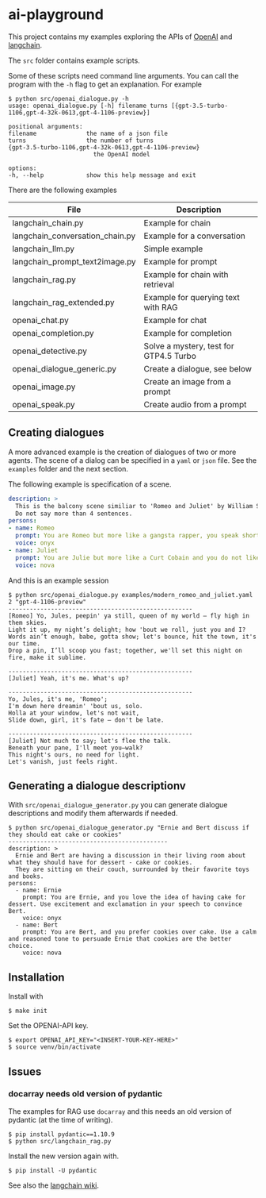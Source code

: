 # ai-playground

This project contains my examples exploring the APIs of [OpenAI](https://platform.openai.com/playground) 
and [langchain](https://python.langchain.com/docs/get_started/introduction).

The `src` folder contains example scripts.

Some of these scripts need command line arguments. You can call the program with the `-h` flag to get an explanation. For example

    $ python src/openai_dialogue.py -h                          
    usage: openai_dialogue.py [-h] filename turns [{gpt-3.5-turbo-1106,gpt-4-32k-0613,gpt-4-1106-preview}]

    positional arguments:
    filename              the name of a json file
    turns                 the number of turns
    {gpt-3.5-turbo-1106,gpt-4-32k-0613,gpt-4-1106-preview}
                            the OpenAI model

    options:
    -h, --help            show this help message and exit

There are the following examples

| File  | Description |
| ------------- | ------------- |
| langchain_chain.py  | Example for chain |
| langchain_conversation_chain.py | Example for a conversation |
| langchain_llm.py | Simple example  |
| langchain_prompt_text2image.py | Example for prompt |
| langchain_rag.py | Example for chain with retrieval |
| langchain_rag_extended.py | Example for querying text with RAG  |
| openai_chat.py | Example for chat |
| openai_completion.py | Example for completion  |
| openai_detective.py | Solve a mystery, test for GTP4.5 Turbo |
| openai_dialogue_generic.py | Create a dialogue, see below |
| openai_image.py | Create an image from a prompt |
| openai_speak.py | Create audio from a prompt |

## Creating dialogues

A more advanced example is the creation of dialogues of two or more agents.
The scene of a dialog can be specified in a `yaml` or `json` file. See the `examples` folder and the next section.

The following example is specification of a scene.

```yaml
description: >
  This is the balcony scene similiar to 'Romeo and Juliet' by William Shakespeare but in 2023.
  Do not say more than 4 sentences.
persons:
- name: Romeo
  prompt: You are Romeo but more like a gangsta rapper, you speak short and precise. You want a date with Juliet.
  voice: onyx
- name: Juliet
  prompt: You are Julie but more like a Curt Cobain and you do not like to talk much.
  voice: nova
```

And this is an example session


    $ python src/openai_dialogue.py examples/modern_romeo_and_juliet.yaml 2 "gpt-4-1106-preview"
    ----------------------------------------------------
    [Romeo] Yo, Jules, peepin' ya still, queen of my world – fly high in them skies.
    Light it up, my night’s delight; how 'bout we roll, just you and I?
    Words ain’t enough, babe, gotta show; let's bounce, hit the town, it's our time.
    Drop a pin, I’ll scoop you fast; together, we'll set this night on fire, make it sublime.

    ----------------------------------------------------
    [Juliet] Yeah, it's me. What's up?

    ----------------------------------------------------
    Yo, Jules, it's me, 'Romeo';
    I'm down here dreamin' 'bout us, solo.
    Holla at your window, let's not wait,
    Slide down, girl, it's fate – don't be late.

    ----------------------------------------------------
    [Juliet] Not much to say; let's flee the talk.
    Beneath your pane, I'll meet you—walk?
    This night's ours, no need for light.
    Let's vanish, just feels right.

## Generating a dialogue descriptionv

With `src/openai_dialogue_generator.py` you can generate dialogue descriptions and modify them afterwards if needed.

    $ python src/openai_dialogue_generator.py "Ernie and Bert discuss if they should eat cake or cookies"
    ---------------------------------------------
    description: >
      Ernie and Bert are having a discussion in their living room about what they should have for dessert - cake or cookies.
      They are sitting on their couch, surrounded by their favorite toys and books.
    persons:
      - name: Ernie
        prompt: You are Ernie, and you love the idea of having cake for dessert. Use excitement and exclamation in your speech to convince Bert.
        voice: onyx
      - name: Bert
        prompt: You are Bert, and you prefer cookies over cake. Use a calm and reasoned tone to persuade Ernie that cookies are the better choice.
        voice: nova

## Installation

Install with

    $ make init

Set the OPENAI-API key.

    $ export OPENAI_API_KEY="<INSERT-YOUR-KEY-HERE>"
    $ source venv/bin/activate

## Issues

### docarray needs old version of pydantic

The examples for RAG use `docarray` and this needs an old version of pydantic (at the time of writing).

    $ pip install pydantic==1.10.9
    $ python src/langchain_rag.py

Install the new version again with.

    $ pip install -U pydantic

See also the [langchain wiki](https://python.langchain.com/docs/guides/pydantic_compatibility).
